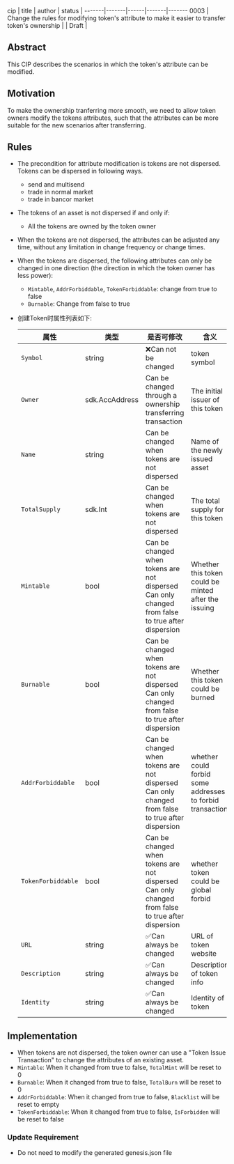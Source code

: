cip | title | author | status |
-------|-------|------|-------|-------
0003 | Change the rules for modifying token's attribute to make it easier to transfer token's ownership | | Draft |

## Abstract

This CIP describes the scenarios in which the token's attribute can be modified.



## Motivation

To make the ownership tranferring more smooth, we need to allow token owners modify the tokens attributes, such that the attributes can be more suitable for the new scenarios after transferring.



## Rules

- The precondition for attribute modification is tokens are not dispersed. Tokens can be dispersed in following ways.
    - send and multisend
    - trade in normal market
    - trade in bancor market

- The tokens of an asset is not dispersed if and only if:
  
  - All the tokens are owned by the token owner
  
- When the tokens are not dispersed, the attributes can be adjusted any time, without any limitation in change frequency or change times.

- When the tokens are dispersed, the following attributes can only be changed in one direction (the direction in which the token owner has less power):
    - `Mintable`, `AddrForbiddable`, `TokenForbiddable`: change from true to false
    - `Burnable`: Change from false to true

- 创建Token时属性列表如下:

    | 属性               | 类型            | 是否可修改 | 含义      |
    | ------------------ | -------------- | -------- | -------- |
    | `Symbol`           | string         | ❌Can not be changed | token symbol |
    | `Owner`            | sdk.AccAddress | Can be changed through a ownership transferring transaction | The initial issuer of this token |
    | `Name`             | string         | Can be changed when tokens are not dispersed | Name of the newly issued asset |
    | `TotalSupply`      | sdk.Int        | Can be changed when tokens are not dispersed | The total supply for this token |
    | `Mintable`         | bool           | Can be changed when tokens are not dispersed<br>Can only changed from false to true after dispersion | Whether this token could be <br>minted after the issuing |
    | `Burnable`         | bool           | Can be changed when tokens are not dispersed<br>Can only changed from false to true after dispersion | Whether this token could be burned |
    | `AddrForbiddable`  | bool           | Can be changed when tokens are not dispersed<br>Can only changed from false to true after dispersion | whether could forbid some addresses<br> to forbid transaction |
    | `TokenForbiddable` | bool           | Can be changed when tokens are not dispersed<br>Can only changed from false to true after dispersion | whether token could be global forbid |
    | `URL`              | string         |✅Can always be changed | URL of token website |
    | `Description`      | string         |✅Can always be changed | Description of token info |
    | `Identity`         | string         |✅Can always be changed | Identity of token |



## Implementation

- When tokens are not dispersed, the token owner can use a "Token Issue Transaction" to change the attributes of an existing asset.
- `Mintable`: When it changed from true to false, `TotalMint` will be reset to 0
- `Burnable`: When it changed from true to false, `TotalBurn` will be reset to 0
- `AddrForbiddable`: When it changed from true to false, `Blacklist` will be reset to empty
- `TokenForbiddable`: When it changed from true to false, `IsForbidden` will be reset to false



### Update Requirement

- Do not need to modify the generated genesis.json file



